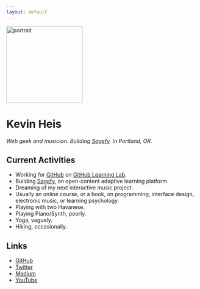 ```yaml
---
layout: default
---
```


<img src="https://avatars3.githubusercontent.com/u/1221423?s=400&v=4" alt="portrait" width="200" />

Kevin Heis
==========

_Web geek and musician. Building [Sagefy](https://sagefy.org/). In Portland, OR._

Current Activities
------------------

- Working for [GitHub](https://www.github.com) on [GitHub Learning Lab](https://lab.github.com/).
- Building [Sagefy](https://sagefy.org/), an open-content adaptive learning platform.
- Dreaming of my next interactive music project.
- Usually an online course, or a book, on programming, interface design, electronic music, or learning psychology.
- Playing with two Havanese.
- Playing Piano/Synth, poorly.
- Yoga, vaguely.
- Hiking, occasionally.

Links
-----

- [<i class="fa fa-github"></i> GitHub](https://github.com/heiskr)
- [<i class="fa fa-twitter"></i> Twitter](https://twitter.com/heiskr)
- [<i class="fa fa-medium"></i> Medium](https://medium.com/@heiskr)
- [<i class="fa fa-youtube"></i> YouTube](https://www.youtube.com/channel/UCyJoOeTGjdzPKfHX177JkBQ)
